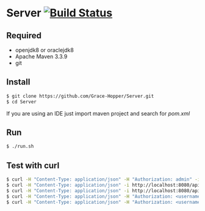 # Server [![Build Status](https://travis-ci.org/UNIZAR-30226-2017-01/Server.svg?branch=master)](https://travis-ci.org/UNIZAR-30226-2017-01/Server)
## Required
+ openjdk8 or oraclejdk8
+ Apache Maven 3.3.9
+ git

## Install
```zsh
$ git clone https://github.com/Grace-Hopper/Server.git
$ cd Server
```
If you are using an IDE just import maven project and search for *pom.xml*
## Run
```zsh
$ ./run.sh
```
## Test with curl
```zsh
$ curl -H "Content-Type: application/json" -H "Authorization: admin" -i http://localhost:8080/api/user # GET user by name
$ curl -H "Content-Type: application/json" -i http://localhost:8080/api/user/login --data '{"name":"test","password":"test"}' # POST login user
$ curl -H "Content-Type: application/json" -i http://localhost:8080/api/user/signup --data '{"name":"test","password":"test"}' # POST user named test and pass test
$ curl -H "Content-Type: application/json" -H "Authorization: <username>" -i http://localhost:8080/api/recipes # GET all recipes
$ curl -H "Content-Type: application/json" -H "Authorization: <username>" -i http://localhost:8080/api/recipe\?id\=78 # GET the recipe with id = 78
```
